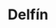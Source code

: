 ---
title: Delfín
date: 
draft: false

# descripcion
description : Flecos y delfines

materials: Plata 925

color: Plateado

dimensions: 5cm

code: 01-01-0040

type: "Aros"

categories: []

# Images
# first image will be shown in the product page
images:
  # - image: "images/path_to_image"
  # La ubicacion de las imagenes es imagenes/Aros/Aros.Colgantes/01-01-0040-delfin
  - image: "./images/aros/colgantes/01-01-0040-flecos-y-delfines_a.jpeg"
  - image: "./images/aros/colgantes/01-01-0040-flecos-y-delfines_b.jpeg"
---